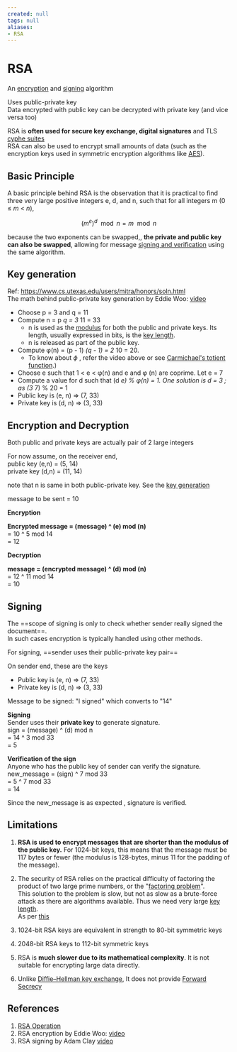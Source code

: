 ```yaml
---
created: null
tags: null
aliases:
- RSA
---
```


# RSA

An [encryption](encryption.md) and [signing](signing.md) algorithm

Uses public-private key  
Data encrypted with public key can be decrypted with private key (and vice versa too)

RSA is **often used for secure key exchange, digital signatures** and TLS [cyphe suites](cypher_suite.md)  
RSA can also be used to encrypt small amounts of data (such as the encryption keys used in symmetric encryption algorithms like [AES](AES.md)).

## Basic Principle

A basic principle behind RSA is the observation that it is practical to find three very large positive integers e, d, and n, such that for all integers m (0 ≤ *m* \< *n*),

$$(m^e)^d \mod n = m \mod n$$

because the two exponents can be swapped,, **the private and public key can also be swapped**, allowing for message [signing and verification](signing.md) using the same algorithm.

## Key generation

Ref: <https://www.cs.utexas.edu/users/mitra/honors/soln.html>  
The math behind public-private key generation by Eddie Woo: [video](https://youtu.be/oOcTVTpUsPQ)

* Choose p = 3 and q = 11
* Compute n = p *q = 3* 11 = 33
  * n is used as the [modulus](https://en.wikipedia.org/wiki/Modular_arithmetic "Modular arithmetic") for both the public and private keys. Its length, usually expressed in bits, is the [key length](https://en.wikipedia.org/wiki/Key_length "Key length").
  * n is released as part of the public key.
* Compute φ(n) = (p - 1) *(q - 1) = 2* 10 = 20.
  * To know about $\phi$ , refer the video above or see [Carmichael's totient function](https://en.wikipedia.org/wiki/Carmichael%27s_totient_function).)
* Choose e such that 1 \< e \< φ(n) and e and φ (n) are coprime. Let e = 7
* Compute a value for d such that (d *e) % φ(n) = 1. One solution is d = 3 ; as (3* 7) % 20 = 1
* Public key is (e, n) => (7, 33)
* Private key is (d, n) => (3, 33)

## Encryption and Decryption

Both public and private keys are actually pair of 2 large integers

For now assume, on the receiver end,  
public key (e,n) = (5, 14)  
private key (d,n) = (11, 14)

note that n is same in both public-private key. See the [key generation](#key-generation)

message to be sent = 10

**Encryption**

**Encrypted message = (message) ^ (e) mod (n)**  
= 10 ^ 5 mod 14  
= 12

**Decryption**

**message = (encrypted message) ^ (d) mod (n)**  
= 12 ^ 11 mod 14  
= 10

## Signing

The ==scope of signing is only to check whether sender really signed the document==.  
In such cases encryption is typically handled using other methods.

For signing, ==sender uses their public-private key pair==

On sender end, these are the keys

* Public key is (e, n) => (7, 33)
* Private key is (d, n) => (3, 33)

Message to be signed: "I signed" which converts to "14"

**Signing**  
Sender uses their **private key** to generate signature.  
sign = (message) ^ (d) mod n  
= 14 ^ 3 mod 33  
= 5

**Verification of the sign**  
Anyone who has the public key of sender can verify the signature.  
new_message = (sign) ^ 7 mod 33  
= 5 ^ 7 mod 33  
= 14

Since the new_message is as expected , signature is verified.

## Limitations

1. **RSA is used to encrypt messages that are shorter than the modulus of the public key.** For 1024-bit keys, this means that the message must be 117 bytes or fewer (the modulus is 128-bytes, minus 11 for the padding of the message).

1. The security of RSA relies on the practical difficulty of factoring the product of two large prime numbers, or the "[factoring problem](https://en.wikipedia.org/wiki/Factoring_problem "Factoring problem")".  
   This solution to the problem is slow, but not as slow as a brute-force attack as there are algorithms available. Thus we need very large [key length](https://en.wikipedia.org/wiki/Key_size#).  
   As per [this](https://en.wikipedia.org/wiki/Key_size#Asymmetric_algorithm_key_lengths)

1. 1024-bit RSA keys are equivalent in strength to 80-bit symmetric keys

1. 2048-bit RSA keys to 112-bit symmetric keys

1. RSA is **much slower due to its mathematical complexity**. It is not suitable for encrypting large data directly.

1. Unlike [Diffie–Hellman key exchange](DH.md), It does not provide [Forward Secrecy](forward_secracy.md)

## References

1. [RSA Operation](https://en.wikipedia.org/wiki/RSA_(cryptosystem)#Operation)
1. RSA encryption by Eddie Woo: [video](https://youtu.be/4zahvcJ9glg)
1. RSA signing by Adam Clay [video](https://youtu.be/rLR8WcXy03Q)
